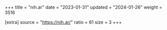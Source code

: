 +++
title = "nih.ar"
date = "2023-01-31"
updated = "2024-01-26"
weight = 3516

[extra]
source = "https://nih.ar/"
ratio = 61
size = 3
+++
